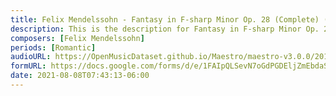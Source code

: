 ```yaml
---
title: Felix Mendelssohn - Fantasy in F-sharp Minor Op. 28 (Complete) (1)
description: This is the description for Fantasy in F-sharp Minor Op. 28 (Complete) by Felix Mendelssohn
composers: [Felix Mendelssohn]
periods: [Romantic]
audioURL: https://OpenMusicDataset.github.io/Maestro/maestro-v3.0.0/2017/MIDI-Unprocessed_059_PIANO059_MID--AUDIO-split_07-07-17_Piano-e_2-03_wav--4.midi
formURL: https://docs.google.com/forms/d/e/1FAIpQLSevN7oGdPGDEljZmEbdaSw7_g19132uC-h8w7nHgTgDdcwXUg/viewform
date: 2021-08-08T07:43:13-06:00
---
```

